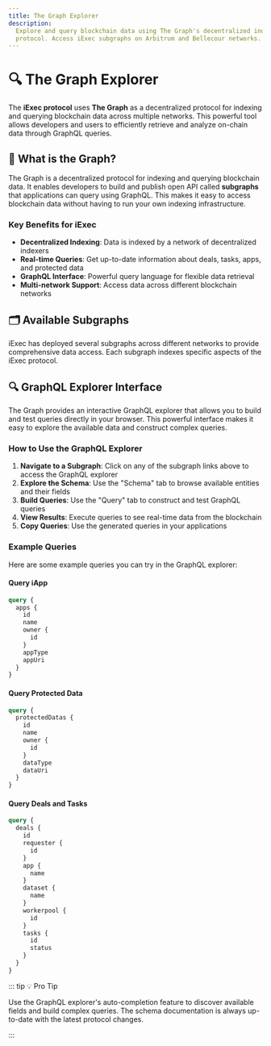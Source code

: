 ```yaml
---
title: The Graph Explorer
description:
  Explore and query blockchain data using The Graph's decentralized indexing
  protocol. Access iExec subgraphs on Arbitrum and Bellecour networks.
---
```


# 🔍 The Graph Explorer

The **iExec protocol** uses **The Graph** as a decentralized protocol for
indexing and querying blockchain data across multiple networks. This powerful
tool allows developers and users to efficiently retrieve and analyze on-chain
data through GraphQL queries.

<ImageViewer
  :image-url-dark="theGraphLogoImage"
  image-alt="The Graph Protocol"
  link-url="https://thegraph.com/docs/en/subgraphs/quick-start/"
/>

## 🎯 What is the Graph?

The Graph is a decentralized protocol for indexing and querying blockchain data.
It enables developers to build and publish open API called **subgraphs** that
applications can query using GraphQL. This makes it easy to access blockchain
data without having to run your own indexing infrastructure.

<ImageViewer
  :image-url-dark="theGraphProtocolImage"
  image-alt="The Graph Protocol"
  link-url="https://thegraph.com/docs/en/subgraphs/quick-start/"
/>

### Key Benefits for iExec

- **Decentralized Indexing**: Data is indexed by a network of decentralized
  indexers
- **Real-time Queries**: Get up-to-date information about deals, tasks, apps,
  and protected data
- **GraphQL Interface**: Powerful query language for flexible data retrieval
- **Multi-network Support**: Access data across different blockchain networks

## 🗂️ Available Subgraphs

iExec has deployed several subgraphs across different networks to provide
comprehensive data access. Each subgraph indexes specific aspects of the iExec
protocol.

<CardGrid>

<ProjectCard
  title="iExec PoCo - Arbitrum"
  description="Indexes Proof of Contribution (PoCo) data on Arbitrum mainnet, including apps, deals, tasks and workerpools"
  :icon-image="arbitrumIcon"
  status="available"
  status-label="Live"
  button-label="Explore Subgraph"
  button-href="https://thegraph.com/explorer/subgraphs/B1comLe9SANBLrjdnoNTJSubbeC7cY7EoNu6zD82HeKy?view=Query&chain=arbitrum-one"
  button-rel="noreferrer"
/>

<ProjectCard
  title="iExec DataProtector - Arbitrum"
  description="Comprehensive indexing service for iExec DataProtector on Arbitrum mainnet, tracking protected data assets, their schemas and owner"
  :icon-image="arbitrumIcon"
  status="available"
  status-label="Live"
  button-label="Explore Subgraph"
  button-href="https://thegraph.com/explorer/subgraphs/Ep5zs5zVr4tDiVuQJepUu51e5eWYJpka624X4DMBxe3u?view=Query&chain=arbitrum-one"
  button-rel="noreferrer"
/>

<ProjectCard
  title="iExec PoCo - Bellecour"
  description="Indexes Proof of Contribution (PoCo) data on Bellecour mainnet, including apps, deals, tasks and workerpools"
  :icon-image="iexecLogoIcon"
  status="available"
  status-label="Live"
  button-label="Explore Subgraph"
  button-href="https://thegraph.bellecour.iex.ec/subgraphs/name/bellecour/poco-v5/graphql?query=query+MyQuery+%7B%0A++apps+%7B%0A++++name%0A++++id%0A++++owner+%7B%0A++++++id%0A++++%7D%0A++%7D%0A%7D"
  button-rel="noreferrer"
/>

<ProjectCard
  title="iExec DataProtector - Bellecour"
  description="Comprehensive indexing service for iExec DataProtector on Bellecour, tracking protected data assets, their schemas and owner"
  :icon-image="iexecLogoIcon"
  status="available"
  status-label="Live"
  button-label="Explore Subgraph"
  button-href="https://thegraph.iex.ec/subgraphs/name/bellecour/dataProtector-v2/graphql?query=query+MyQuery+%7B%0A++protectedDatas+%7B%0A++++id%0A++++name%0A++++owner+%7B%0A++++++id%0A++++%7D%0A++%7D%0A%7D"
  button-rel="noreferrer"
/>

</CardGrid>

## 🔍 GraphQL Explorer Interface

The Graph provides an interactive GraphQL explorer that allows you to build and
test queries directly in your browser. This powerful interface makes it easy to
explore the available data and construct complex queries.

<ImageViewer
  :image-url-dark="graphqlExplorerImage"
  image-alt="GraphQL Explorer Interface"
  link-url="https://thegraph.com/explorer/subgraphs/Ep5zs5zVr4tDiVuQJepUu51e5eWYJpka624X4DMBxe3u?view=Query&chain=arbitrum-one"
/>

### How to Use the GraphQL Explorer

1. **Navigate to a Subgraph**: Click on any of the subgraph links above to
   access the GraphQL explorer
2. **Explore the Schema**: Use the "Schema" tab to browse available entities and
   their fields
3. **Build Queries**: Use the "Query" tab to construct and test GraphQL queries
4. **View Results**: Execute queries to see real-time data from the blockchain
5. **Copy Queries**: Use the generated queries in your applications

### Example Queries

Here are some example queries you can try in the GraphQL explorer:

#### Query iApp

```graphql
query {
  apps {
    id
    name
    owner {
      id
    }
    appType
    appUri
  }
}
```

#### Query Protected Data

```graphql
query {
  protectedDatas {
    id
    name
    owner {
      id
    }
    dataType
    dataUri
  }
}
```

#### Query Deals and Tasks

```graphql
query {
  deals {
    id
    requester {
      id
    }
    app {
      name
    }
    dataset {
      name
    }
    workerpool {
      id
    }
    tasks {
      id
      status
    }
  }
}
```

::: tip 💡 Pro Tip

Use the GraphQL explorer's auto-completion feature to discover available fields
and build complex queries. The schema documentation is always up-to-date with
the latest protocol changes.

:::

<script setup>
import ImageViewer from '@/components/ImageViewer.vue';
import CardGrid from '@/components/CardGrid.vue';
import ProjectCard from '@/components/ProjectCard.vue';

// Assets
import theGraphLogoImage from '@/assets/tooling-&-explorers/the-graph/image-logo.jpg';
import theGraphProtocolImage from '@/assets/tooling-&-explorers/the-graph/protocol-view.jpg';
import arbitrumIcon from '@/assets/icons/arbitrum.svg';
import iexecLogoIcon from '@/assets/icons/iexec-logo.png';
import graphqlExplorerImage from '@/assets/tooling-&-explorers/the-graph/graphql-explorer.png';
</script>
